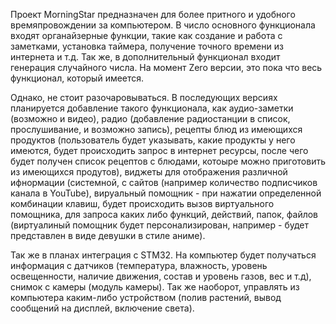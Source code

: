 Проект MorningStar предназначен для более притного и удобного времяпровождении за компьютером. 
В число основного функционала входят органайзерные функции, такие как создание и работа с заметками, установка таймера, получение точного времени из интернета и т.д.
Так же, в дополнительный функционал входит генерация случайного числа. 
На момент Zero версии, это пока что весь функционал, который имеется.

Однако, не стоит разочаровываться. В последующих версиях планируется добавление такого функционала, как аудио-заметки (возможно и видео), радио (добавление радиостанции в список, прослушивание, и возможно запись), рецепты блюд из имеющихся продуктов (пользователь будет указывать, какие продукты у него имеются, будет происходить запрос в интернет ресурсы, после чего будет получен список рецептов с блюдами, котоыре можно приготовить из имеющихся продутов), виджеты для отображения различной ифнормации (системной, с сайтов (например количество подписчиков канала в YouTube), вируальный помощник - при нажатии определенной комбинации клавиш, будет происходить вызов виртуального помощника, для запроса каких либо функций, действий, папок, файлов (виртуалиный помощник будет персонализирован, например - будет представлен в виде девушки в стиле аниме).

Так же в планах интеграция с STM32.
На компьютер будет получаться информация с датчиков (температура, влажность, уровень освещенности, наличие движения, состав и уровень газов, вес и т.д), снимок с камеры (модуль камеры). Так же наоборот, управлять из компьютера каким-либо устройством (полив растений, вывод сообщений на дисплей, включение света).
